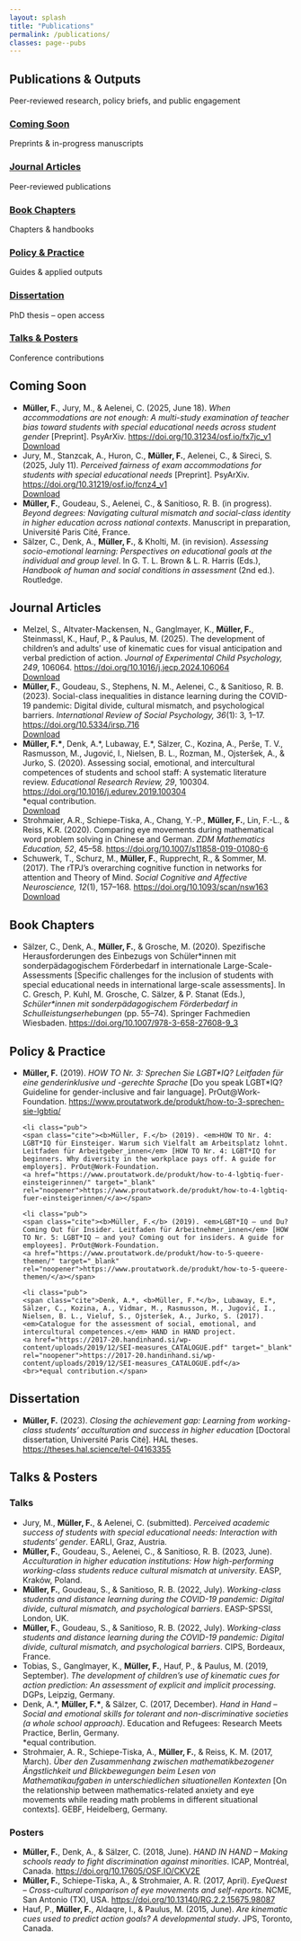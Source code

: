 ```yaml
---
layout: splash
title: "Publications"
permalink: /publications/
classes: page--pubs
---
```


<link rel="stylesheet" href="/assets/css/custom.css?v=20250808">

<!-- HERO (Publications) – gleiche Struktur wie Startseite, aber ohne Hintergrund -->
<section class="hero-band hero--pubs">
  <div class="hero-band__inner">
    <h1 class="hero-title">Publications & Outputs</h1>
    <p class="hero-sub">Peer-reviewed research, policy briefs, and public engagement</p>
  </div>
</section>


<div class="pubs-wrapper">

<!-- Top cards -->
  <div class="research-grid">
    <div class="research-card"><h3><a href="#wip">Coming Soon</a></h3><p>Preprints & in-progress manuscripts</p></div>
    <div class="research-card"><h3><a href="#journals">Journal Articles</a></h3><p>Peer-reviewed publications</p></div>
    <div class="research-card"><h3><a href="#chapters">Book Chapters</a></h3><p>Chapters & handbooks</p></div>
    <div class="research-card"><h3><a href="#policy">Policy & Practice</a></h3><p>Guides & applied outputs</p></div>
    <div class="research-card"><h3><a href="#thesis">Dissertation</a></h3><p>PhD thesis – open access</p></div>
    <div class="research-card"><h3><a href="#talks">Talks & Posters</a></h3><p>Conference contributions</p></div>
  </div>



  <!-- Coming Soon -->
  <h2 id="wip">Coming Soon</h2>
  <ul class="pubs-list">

  <li class="pub">
    <span class="cite"><b>Müller, F.</b>, Jury, M., & Aelenei, C. (2025, June 18). <em>When accommodations are not enough: A multi-study examination of teacher bias toward students with special educational needs across student gender</em> [Preprint]. PsyArXiv.
    <a href="https://doi.org/10.31234/osf.io/fx7jc_v1" target="_blank" rel="noopener">https://doi.org/10.31234/osf.io/fx7jc_v1</a></span>
  <div class="actions">
    <a class="dl-btn" href="/assets/papers/mueller_2025_preprint.pdf" download>Download</a>
  </div>
</li>

  <li class="pub">
    <span class="cite">Jury, M., Stanzcak, A., Huron, C., <b>Müller, F.</b>, Aelenei, C., & Sireci, S. (2025, July 11). <em>Perceived fairness of exam accommodations for students with special educational needs</em> [Preprint]. PsyArXiv.
    <a href="https://doi.org/10.31219/osf.io/fcnz4_v1" target="_blank" rel="noopener">https://doi.org/10.31219/osf.io/fcnz4_v1</a></span>
<div class="actions">
    <a class="dl-btn" href="/assets/papers/jury_2025_preprint.pdf" download>Download</a>
  </div>
</li>

  <li class="pub">
    <span class="cite"><b>Müller, F.</b>, Goudeau, S., Aelenei, C., & Sanitioso, R. B. (in progress). <em>Beyond degrees: Navigating cultural mismatch and social-class identity in higher education across national contexts</em>. Manuscript in preparation, Université Paris Cité, France.</span>
  </li>

  <li class="pub">
    <span class="cite">Sälzer, C., Denk, A., <b>Müller, F.</b>, & Kholti, M. (in revision). <em>Assessing socio-emotional learning: Perspectives on educational goals at the individual and group level</em>. In G. T. L. Brown & L. R. Harris (Eds.), <em>Handbook of human and social conditions in assessment</em> (2nd ed.). Routledge.</span>
  </li>

  </ul>

<!-- Journal Articles -->
<h2 id="journals">Journal Articles</h2>
<ul class="pubs-list">

  <li class="pub">
    <span class="cite">
      Melzel, S., Altvater-Mackensen, N., Ganglmayer, K., <b>Müller, F.</b>, Steinmassl, K., Hauf, P., & Paulus, M. (2025). 
      The development of children’s and adults’ use of kinematic cues for visual anticipation and verbal prediction of action. 
      <em>Journal of Experimental Child Psychology, 249</em>, 106064. 
      <a href="https://doi.org/10.1016/j.jecp.2024.106064" target="_blank" rel="noopener">https://doi.org/10.1016/j.jecp.2024.106064</a>
    </span>
    <div class="actions">
      <a class="dl-btn" href="/assets/papers/melzel_2025_jecp.pdf" download>Download</a>
    </div>
  </li>

  <li class="pub">
    <span class="cite">
      <b>Müller, F.</b>, Goudeau, S., Stephens, N. M., Aelenei, C., & Sanitioso, R. B. (2023). 
      Social-class inequalities in distance learning during the COVID-19 pandemic: Digital divide, cultural mismatch, and psychological barriers. 
      <em>International Review of Social Psychology, 36</em>(1): 3, 1–17. 
      <a href="https://doi.org/10.5334/irsp.716" target="_blank" rel="noopener">https://doi.org/10.5334/irsp.716</a>
    </span>
    <div class="actions">
      <a class="dl-btn" href="/assets/papers/mueller_2023_irsp.pdf" download>Download</a>
    </div>
  </li>

  <li class="pub">
    <span class="cite">
      <b>Müller, F.*</b>, Denk, A.*, Lubaway, E.*, Sälzer, C., Kozina, A., Perše, T. V., Rasmusson, M., Jugović, I., Nielsen, B. L., Rozman, M., Ojsteršek, A., & Jurko, S. (2020). 
      Assessing social, emotional, and intercultural competences of students and school staff: A systematic literature review. 
      <em>Educational Research Review, 29</em>, 100304. 
      <a href="https://doi.org/10.1016/j.edurev.2019.100304" target="_blank" rel="noopener">https://doi.org/10.1016/j.edurev.2019.100304</a>
      <br>*equal contribution.
    </span>
    <div class="actions">
      <a class="dl-btn" href="/assets/papers/mueller_2020_ERR.pdf" download>Download</a>
    </div>
  </li>

  <li class="pub">
    <span class="cite">
      Strohmaier, A.R., Schiepe-Tiska, A., Chang, Y.-P., <b>Müller, F.</b>, Lin, F.-L., & Reiss, K.R. (2020). 
      Comparing eye movements during mathematical word problem solving in Chinese and German. 
      <em>ZDM Mathematics Education, 52</em>, 45–58.
      <a href="https://doi.org/10.1007/s11858-019-01080-6" target="_blank" rel="noopener">https://doi.org/10.1007/s11858-019-01080-6</a>
    </span>
  </li>

  <li class="pub">
    <span class="cite">
      Schuwerk, T., Schurz, M., <b>Müller, F.</b>, Rupprecht, R., & Sommer, M. (2017). 
      The rTPJ’s overarching cognitive function in networks for attention and Theory of Mind. 
      <em>Social Cognitive and Affective Neuroscience, 12</em>(1), 157–168. 
      <a href="https://doi.org/10.1093/scan/nsw163" target="_blank" rel="noopener">https://doi.org/10.1093/scan/nsw163</a>
   </span>
    <div class="actions">
      <a class="dl-btn" href="/assets/papers/schuwerk_2017_SCAN.pdf" download>Download</a>
    </div>
  </li>
</ul>



  <!-- Book Chapters -->
  <h2 id="chapters">Book Chapters</h2>
  <ul class="pubs-list">

  <li class="pub">
    <span class="cite">Sälzer, C., Denk, A., <b>Müller, F.</b>, & Grosche, M. (2020). Spezifische Herausforderungen des Einbezugs von Schüler*innen mit sonderpädagogischem Förderbedarf in internationale Large-Scale-Assessments [Specific challenges for the inclusion of students with special educational needs in international large-scale assessments]. In C. Gresch, P. Kuhl, M. Grosche, C. Sälzer, & P. Stanat (Eds.), <em>Schüler*innen mit sonderpädagogischem Förderbedarf in Schulleistungserhebungen</em> (pp. 55–74). Springer Fachmedien Wiesbaden.
    <a href="https://doi.org/10.1007/978-3-658-27608-9_3" target="_blank" rel="noopener">https://doi.org/10.1007/978-3-658-27608-9_3</a></span>
  </li>

  </ul>

  <!-- Policy & Practice -->
  <h2 id="policy">Policy & Practice</h2>
  <ul class="pubs-list">

  <li class="pub">
    <span class="cite"><b>Müller, F.</b> (2019). <em>HOW TO Nr. 3: Sprechen Sie LGBT*IQ? Leitfaden für eine genderinklusive und -gerechte Sprache</em> [Do you speak LGBT*IQ? Guideline for gender-inclusive and fair language]. PrOut@Work-Foundation.
    <a href="https://www.proutatwork.de/produkt/how-to-3-sprechen-sie-lgbtiq/" target="_blank" rel="noopener">https://www.proutatwork.de/produkt/how-to-3-sprechen-sie-lgbtiq/</a></span>
  </li>

    <li class="pub">
    <span class="cite"><b>Müller, F.</b> (2019). <em>HOW TO Nr. 4: LGBT*IQ für Einsteiger. Warum sich Vielfalt am Arbeitsplatz lohnt. Leitfaden für Arbeitgeber_innen</em> [HOW TO Nr. 4: LGBT*IQ for beginners. Why diversity in the workplace pays off. A guide for employers]. PrOut@Work-Foundation.
    <a href="https://www.proutatwork.de/produkt/how-to-4-lgbtiq-fuer-einsteigerinnen/" target="_blank" rel="noopener">https://www.proutatwork.de/produkt/how-to-4-lgbtiq-fuer-einsteigerinnen/</a></span>
  </li>

    <li class="pub">
    <span class="cite"><b>Müller, F.</b> (2019). <em>LGBT*IQ – und Du? Coming Out für Insider. Leitfaden für Arbeitnehmer_innen</em> [HOW TO Nr. 5: LGBT*IQ – and you? Coming out for insiders. A guide for employees]. PrOut@Work-Foundation.
    <a href="https://www.proutatwork.de/produkt/how-to-5-queere-themen/" target="_blank" rel="noopener">https://www.proutatwork.de/produkt/how-to-5-queere-themen/</a></span>
  </li>

    <li class="pub">
    <span class="cite">Denk, A.*, <b>Müller, F.*</b>, Lubaway, E.*, Sälzer, C., Kozina, A., Vidmar, M., Rasmusson, M., Jugović, I., Nielsen, B. L., Vieluf, S., Ojsteršek, A., Jurko, S. (2017). <em>Catalogue for the assessment of social, emotional, and intercultural competences.</em> HAND in HAND project.
    <a href="https://2017-20.handinhand.si/wp-content/uploads/2019/12/SEI-measures_CATALOGUE.pdf" target="_blank" rel="noopener">https://2017-20.handinhand.si/wp-content/uploads/2019/12/SEI-measures_CATALOGUE.pdf</a>
    <br>*equal contribution.</span>
  </li>
  </ul>

  <!-- Dissertation -->
  <h2 id="thesis">Dissertation</h2>
  <ul class="pubs-list">
  <li class="pub">
    <span class="cite"><b>Müller, F.</b> (2023). <em>Closing the achievement gap: Learning from working-class students’ acculturation and success in higher education</em> [Doctoral dissertation, Université Paris Cité]. HAL theses.
    <a href="https://theses.hal.science/tel-04163355" target="_blank" rel="noopener">https://theses.hal.science/tel-04163355</a></span>
  </li>
  </ul>

  <!-- Talks & Posters -->
<h2 id="talks">Talks & Posters</h2>

<h3 class="pub-year">Talks</h3>
<ul class="pubs-list">
  <li class="pub">
    <span class="cite">
      Jury, M., <b>Müller, F.</b>, & Aelenei, C. (submitted).
      <em>Perceived academic success of students with special educational needs: Interaction with students’ gender</em>.
      EARLI, Graz, Austria.
    </span>
  </li>

  <li class="pub">
    <span class="cite">
      <b>Müller, F.</b>, Goudeau, S., Aelenei, C., & Sanitioso, R. B. (2023, June).
      <em>Acculturation in higher education institutions: How high-performing working-class students reduce cultural mismatch at university</em>.
      EASP, Kraków, Poland.
    </span>
  </li>

  <li class="pub">
    <span class="cite">
      <b>Müller, F.</b>, Goudeau, S., & Sanitioso, R. B. (2022, July).
      <em>Working-class students and distance learning during the COVID-19 pandemic: Digital divide, cultural mismatch, and psychological barriers</em>.
      EASP-SPSSI, London, UK.
    </span>
  </li>

  <li class="pub">
    <span class="cite">
      <b>Müller, F.</b>, Goudeau, S., & Sanitioso, R. B. (2022, July).
      <em>Working-class students and distance learning during the COVID-19 pandemic: Digital divide, cultural mismatch, and psychological barriers</em>.
      CIPS, Bordeaux, France.
    </span>
  </li>

  <li class="pub">
    <span class="cite">
      Tobias, S., Ganglmayer, K., <b>Müller, F.</b>, Hauf, P., & Paulus, M. (2019, September).
      <em>The development of children’s use of kinematic cues for action prediction: An assessment of explicit and implicit processing</em>.
      DGPs, Leipzig, Germany.
    </span>
  </li>

  <li class="pub">
    <span class="cite">
      Denk, A.*, <b>Müller, F.*</b>, & Sälzer, C. (2017, December).
      <em>Hand in Hand – Social and emotional skills for tolerant and non-discriminative societies (a whole school approach)</em>.
      Education and Refugees: Research Meets Practice, Berlin, Germany. <br>*equal contribution.
    </span>
  </li>

  <li class="pub">
    <span class="cite">
      Strohmaier, A. R., Schiepe-Tiska, A., <b>Müller, F.</b>, & Reiss, K. M. (2017, March).
      <em>Über den Zusammenhang zwischen mathematikbezogener Ängstlichkeit und Blickbewegungen beim Lesen von Mathematikaufgaben in unterschiedlichen situationellen Kontexten</em>
      [On the relationship between mathematics-related anxiety and eye movements while reading math problems in different situational contexts].
      GEBF, Heidelberg, Germany.
    </span>
  </li>
</ul>

<h3 class="pub-year">Posters</h3>
<ul class="pubs-list">
  <li class="pub">
    <span class="cite">
      <b>Müller, F.</b>, Denk, A., & Sälzer, C. (2018, June).
      <em>HAND IN HAND – Making schools ready to fight discrimination against minorities</em>.
      ICAP, Montréal, Canada.
      <a href="https://doi.org/10.17605/OSF.IO/CKV2E" target="_blank" rel="noopener">https://doi.org/10.17605/OSF.IO/CKV2E</a>
    </span>
  </li>

  <li class="pub">
    <span class="cite">
      <b>Müller, F.</b>, Schiepe-Tiska, A., & Strohmaier, A. R. (2017, April).
      <em>EyeQuest – Cross-cultural comparison of eye movements and self-reports</em>.
      NCME, San Antonio (TX), USA.
      <a href="https://doi.org/10.13140/RG.2.2.15675.98087" target="_blank" rel="noopener">https://doi.org/10.13140/RG.2.2.15675.98087</a>
    </span>
  </li>

  <li class="pub">
    <span class="cite">
      Hauf, P., <b>Müller, F.</b>, Aldaqre, I., & Paulus, M. (2015, June).
      <em>Are kinematic cues used to predict action goals? A developmental study</em>.
      JPS, Toronto, Canada.
    </span>
  </li>
</ul>


</div>

<script>
document.addEventListener('DOMContentLoaded', () => {
  // Durch alle Publikations-Items gehen
  document.querySelectorAll('.page--pubs .pub').forEach(li => {
    // Quelle für Text/Links (normalerweise .cite, fallback li)
    const cite = li.querySelector('.cite') || li;

    // Ersten externen Link suchen (http/https, kein mailto)
    const link = cite.querySelector('a[href^="http"]');
    if (!link) return; // nichts zu tun

    // Actions-Container rechts sicherstellen
    let actions = li.querySelector('.actions');
    if (!actions) {
      actions = document.createElement('div');
      actions.className = 'actions';
      li.appendChild(actions);
    }

    // Doppelte Read-Buttons vermeiden
    if (actions.querySelector('.dl-btn--read')) return;

    // Wenn du "Read" nur dann zeigen willst, WENN KEIN Download vorhanden ist, ent-kommentiere:
    // if (actions.querySelector('.dl-btn') && !actions.querySelector('.dl-btn--read')) return;

    // Read-Button erzeugen
    const readBtn = document.createElement('a');
    readBtn.className = 'dl-btn dl-btn--read';
    readBtn.href = link.href;
    readBtn.target = '_blank';
    readBtn.rel = 'noopener';
    readBtn.textContent = 'Read';

    // Unter die evtl. vorhandenen Download-Buttons setzen
    actions.appendChild(readBtn);
  });
});
</script>

